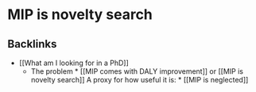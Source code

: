 # MIP is novelty search

## Backlinks
* [[What am I looking for in a PhD]]
	* The problem
		\* [[MIP comes with DALY improvement]] or [[MIP is novelty search]]
A proxy for how useful it is:
	\* [[MIP is neglected]]

<!-- {BearID:9F847E97-13FA-4798-910B-B7DE08BAAD67-2582-000002AC9DC0684F} -->

